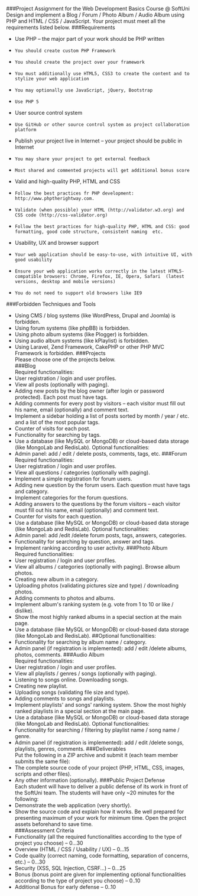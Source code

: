 ###Project Assignment for the Web Development Basics Course @ SoftUni
Design and implement a Blog / Forum / Photo Album / Audio Album using PHP and HTML / CSS / JavaScript. Your project must meet all the requirements listed below.
###Requirements
* 	Use PHP – the major part of your work should be PHP written
  * 	You should create custom PHP Framework
  * 	You should create the project over your framework
  * 	You must additionally use HTML5, CSS3 to create the content and to stylize your web application
  * 	You may optionally use JavaScript, jQuery, Bootstrap
  * 	Use PHP 5
* 	User source control system
  * 	Use GitHub or other source control system as project collaboration platform
* 	Publish your project live in Internet – your project should be public in Internet
  * 	You may share your project to get external feedback
  * 	Most shared and commented projects will get additional bonus score
* 	Valid and high-quality PHP, HTML and CSS
  * 	Follow the best practices fr PHP development: http://www.phptherightway.com.
  * 	Validate (when possible) your HTML (http://validator.w3.org) and CSS code (http://css-validator.org)
  * 	Follow the best practices for high-quality PHP, HTML and CSS: good formatting, good code structure, consistent naming  etc.
* 	Usability, UX and browser support
  * 	Your web application should be easy-to-use, with intuitive UI, with good usability
  * 	Ensure your web application works correctly in the latest HTML5-compatible browsers: Chrome, Firefox, IE, Opera, Safari  (latest versions, desktop and mobile versions)
  * 	You do not need to support old browsers like IE9                                                         
###Forbidden Techniques and Tools                                                                                      
* 	Using CMS / blog systems (like WordPress, Drupal and Joomla) is forbidden.
* 	Using forum systems (like phpBB) is forbidden.
* 	Using photo album systems (like Plogger) is forbidden.
* 	Using audio album systems (like kPlaylist) is forbidden.
* 	Using Laravel, Zend Framework, CakePHP or other PHP MVC Framework is forbidden.
###Projects                                                                                                              
Please choose one of the projects below.                                                                                     
###Blog                                                                                                              
Required functionalities:                                                                                                    
* 	User registration / login and user profiles.
* 	View all posts (optionally with paging).
* 	Adding new posts by the blog owner (after login or password protected). Each post must have tags. 
* 	Adding comments for every post by visitors – each visitor must fill out his name, email (optionally) and comment text.
* 	Implement a sidebar holding a list of posts sorted by month / year / etc. and a list of the most popular tags.
* 	Counter of visits for each post.
* 	Functionality for searching by tags.
* 	Use a database (like MySQL or MongoDB) or cloud-based data storage (like MongoLab and RedisLab).
Optional functionalities:                                                                       
* 	Admin panel: add / edit / delete posts, comments, tags, etc.
###Forum                                                                                                               
Required functionalities:                                                                                                    
* 	User registration / login and user profiles.
* 	View all questions / categories (optionally with paging).
* 	Implement a simple registration for forum users.
* 	Adding new question by the forum users. Each question must have tags and category.
* 	Implement categories for the forum questions.
* 	Adding answers to the questions by the forum visitors – each visitor must fill out his name, email (optionally) and comment text.
* 	Counter for visits for each question.
* 	Use a database (like MySQL or MongoDB) or cloud-based data storage (like MongoLab and RedisLab). 
Optional functionalities:                                                                                                    
* 	Admin panel: add /edit /delete forum posts, tags, answers, categories.
* 	Functionality for searching by question, answer and tags.
* 	Implement ranking according to user activity.
###Photo Album                                                                                                           
Required functionalities:                                                                                                    
* 	User registration / login and user profiles. 
* 	View all albums / categories (optionally with paging). Browse album photos.
* 	Creating new album in a category.
* 	Uploading photos (validating pictures size and type) / downloading photos.
* 	Adding comments to photos and albums.
* 	Implement album's ranking system (e.g. vote from 1 to 10 or like / dislike).
* 	Show the most highly ranked albums in a special section at the main page.
* 	Use a database (like MySQL or MongoDB) or cloud-based data storage (like MongoLab and RedisLab). 
##Optional functionalities:                                                                                     
* 	Functionality for searching by album name / category.
* 	Admin panel (if registration is implemented): add / edit /delete albums, photos, comments.
###Audio Album                                                                                                           
Required functionalities:                                                                                                   
* 	User registration / login and user profiles. 
* 	View all playlists / genres / songs (optionally with paging).
* 	Listening to songs online. Downloading songs.
* 	Creating new playlist.
* 	Uploading songs (validating file size and type).
* 	Adding comments to songs and playlists.
* 	Implement playlists' and songs' ranking system. Show the most highly ranked playlists in a special section at the main page.
* 	Use a database (like MySQL or MongoDB) or cloud-based data storage (like MongoLab and RedisLab). 
Optional functionalities:                                                                                                    
* 	Functionality for searching / filtering by playlist name / song name / genre.
* 	Admin panel (if registration is implemented): add / edit /delete songs, playlists, genres, comments.
###Deliverables                                                                                                             
Put the following in a ZIP archive and submit it (each team member submits the same file):                                   
* 	The complete source code of your project (PHP, HTML, CSS, images, scripts and other files).
* 	Any other information (optionally).
###Public Project Defense                                                                                                  
Each student will have to deliver a public defense of its work in front of the SoftUni team. The students will have only ~20 minutes for the following:                                                                                          
* 	Demonstrate the web application (very shortly).
* 	Show the source code and explain how it works.
Be well prepared for presenting maximum of your work for minimum time. Open the project assets beforehand to save time.      
###Assessment Criteria                                                                                                     
* 	Functionality (all the required functionalities according to the type of project you choose) – 0…30
* 	Overview (HTML / CSS / Usability / UX) – 0…15
* 	Code quality (correct naming, code formatting, separation of concerns, etc.) – 0…30
* 	Security (XSS, SQL Injection, CSRF…) – 0…25
* 	Bonus (bonus point are given for implementing optional functionalities according to the type of project you choose) – 0..10
*	Additional Bonus for early defense – 0..10
